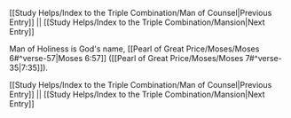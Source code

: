 [[Study Helps/Index to the Triple Combination/Man of Counsel|Previous Entry]]  ||  [[Study Helps/Index to the Triple Combination/Mansion|Next Entry]]

 Man of Holiness is God's name, [[Pearl of Great Price/Moses/Moses 6#^verse-57|Moses 6:57]] ([[Pearl of Great Price/Moses/Moses 7#^verse-35|7:35]]).

[[Study Helps/Index to the Triple Combination/Man of Counsel|Previous Entry]]  ||  [[Study Helps/Index to the Triple Combination/Mansion|Next Entry]]